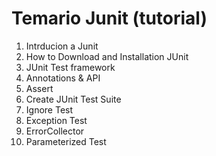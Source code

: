 # Temario Junit (tutorial)

1. Intrducion a Junit
1. How to Download and Installation JUnit
2. JUnit Test framework
3. Annotations & API
4. Assert
5. Create JUnit Test Suite
6. Ignore Test
7. Exception Test
8. ErrorCollector
9. Parameterized Test

